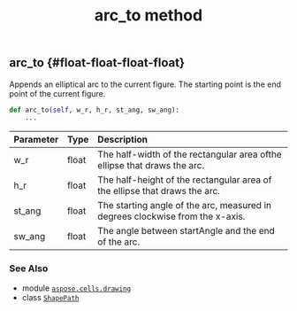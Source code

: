 ﻿---
title: arc_to method
second_title: Aspose.Cells for Python via .NET API References
description: 
type: docs
weight: 20
url: /aspose.cells.drawing/shapepath/arc_to/
is_root: false
---

## arc_to {#float-float-float-float}

Appends an elliptical arc to the current figure. The starting point is the end point of the current figure.



```python
def arc_to(self, w_r, h_r, st_ang, sw_ang):
    ...
```


| Parameter | Type | Description |
| :- | :- | :- |
| w_r | float | The half-width of the rectangular area of ​​the ellipse that draws the arc. |
| h_r | float | The half-height of the rectangular area of ​​the ellipse that draws the arc. |
| st_ang | float | The starting angle of the arc, measured in degrees clockwise from the x-axis. |
| sw_ang | float | The angle between startAngle and the end of the arc. |



### See Also
* module [`aspose.cells.drawing`](../../)
* class [`ShapePath`](/cells/python-net/aspose.cells.drawing/shapepath)

